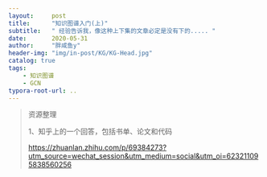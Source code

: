 ```yaml
---
layout:     post
title:      "知识图谱入门(上)"
subtitle:   " 经验告诉我，像这种上下集的文章必定是没有下的..... "
date:       2020-05-31 
author:     "胖咸鱼y"
header-img: "img/in-post/KG/KG-Head.jpg"
catalog: true
tags:
    - 知识图谱
    - GCN
typora-root-url: ..
---
```


 

> 资源整理
>
> 1、知乎上的一个回答，包括书单、论文和代码
>
> https://zhuanlan.zhihu.com/p/69384273?utm_source=wechat_session&utm_medium=social&utm_oi=623211095838560256